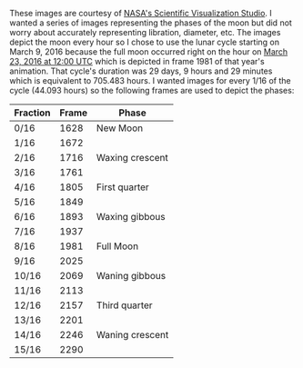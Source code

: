 These images are courtesy of [NASA's Scientific Visualization
Studio](https://svs.gsfc.nasa.gov/4404).  I wanted a series of images
representing the phases of the moon but did not worry about accurately
representing libration, diameter, etc.  The images depict the moon every
hour so I chose to use the lunar cycle starting on March 9, 2016 because
the full moon occurred right on the hour on [March 23, 2016 at 12:00
UTC](https://www.timeanddate.com/moon/phases/timezone/utc?year=2016) which
is depicted in frame 1981 of that year's animation.  That cycle's duration
was 29 days, 9 hours and 29 minutes which is equivalent to 705.483 hours.
I wanted images for every 1/16 of the cycle (44.093 hours) so the following
frames are used to depict the phases:

|Fraction|Frame|Phase|
|-|-|-|
|0/16|1628|New Moon|
|1/16|1672||
|2/16|1716|Waxing crescent|
|3/16|1761||
|4/16|1805|First quarter|
|5/16|1849||
|6/16|1893|Waxing gibbous|
|7/16|1937||
|8/16|1981|Full Moon|
|9/16|2025||
|10/16|2069|Waning gibbous|
|11/16|2113||
|12/16|2157|Third quarter|
|13/16|2201||
|14/16|2246|Waning crescent|
|15/16|2290||

